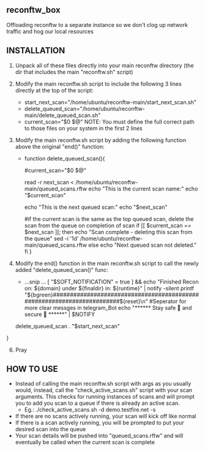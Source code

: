 ## reconftw_box
Offloading reconftw to a separate instance so we don't clog up network traffic and hog our local resources



## INSTALLATION

1) Unpack all of these files directly into your main reconftw directory (the dir that includes the main "reconftw.sh" script)
2) Modify the main reconftw.sh script to include the following 3 lines directly at the top of the script:
    - start_next_scan="/home/ubuntu/reconftw-main/start_next_scan.sh"
    - delete_queued_scan="/home/ubuntu/reconftw-main/delete_queued_scan.sh"
    - current_scan="$0 $@"
   NOTE: You must define the full correct path to those files on your system in the first 2 lines
3) Modify the main reconftw.sh script by adding the following function above the original "end()" function:
    - function delete_queued_scan(){

        #current_scan="$0 $@"

        read -r next_scan < /home/ubuntu/reconftw-main/queued_scans.rftw
        echo "This is the current scan name:"
        echo "$current_scan"

        echo "This is the next queued scan:"
        echo "$next_scan"

        #if the current scan is the same as the top queued scan, delete the scan from the queue on completion of scan
        if [[ $current_scan == $next_scan ]]; then
	        echo "Scan complete - deleting this scan from the queue"
	        sed -i '1d' /home/ubuntu/reconftw-main/queued_scans.rftw
        else
	        echo "Next queued scan not deleted."
        fi
} 

5) Modify the end() function in the main reconftw.sh script to call the newly added "delete_queued_scan()" func:
    - ...snip ...
  [ "$SOFT_NOTIFICATION" = true ] && echo "Finished Recon on: ${domain} under ${finaldir} in: ${runtime}" | notify -silent
	printf "${bgreen}#######################################################################${reset}\n"
	#Seperator for more clear messges in telegram_Bot
	echo "******  Stay safe 🦠 and secure 🔐  ******" | $NOTIFY

	delete_queued_scan
	. "$start_next_scan"

}

6) Pray

## HOW TO USE

- Instead of calling the main reconftw.sh script with args as you usually would, instead, call the "check_active_scans.sh" script with your scan arguments. This checks for running instances of scans and will prompt you to add you scan to a queue if there is already an active scan.
    - Eg.: ./check_active_scans.sh -d demo.testfire.net -s
- If there are no scans actively running, your scan will kick off like normal
- If there is a scan actively running, you will be prompted to put your desired scan into the queue
- Your scan details will be pushed into "queued_scans.rftw" and will eventually be called when the current scan is complete 

